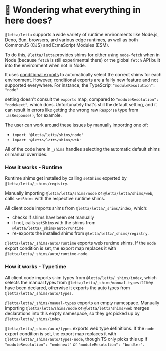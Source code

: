 # 👋 Wondering what everything in here does?

`@letta/letta` supports a wide variety of runtime environments like Node.js, Deno, Bun, browsers, and various
edge runtimes, as well as both CommonJS (CJS) and EcmaScript Modules (ESM).

To do this, `@letta/letta` provides shims for either using `node-fetch` when in Node (because `fetch` is still experimental there) or the global `fetch` API built into the environment when not in Node.

It uses [conditional exports](https://nodejs.org/api/packages.html#conditional-exports) to
automatically select the correct shims for each environment. However, conditional exports are a fairly new
feature and not supported everywhere. For instance, the TypeScript `"moduleResolution": "node"`

setting doesn't consult the `exports` map, compared to `"moduleResolution": "nodeNext"`, which does.
Unfortunately that's still the default setting, and it can result in errors like
getting the wrong raw `Response` type from `.asResponse()`, for example.

The user can work around these issues by manually importing one of:

- `import '@letta/letta/shims/node'`
- `import '@letta/letta/shims/web'`

All of the code here in `_shims` handles selecting the automatic default shims or manual overrides.

### How it works - Runtime

Runtime shims get installed by calling `setShims` exported by `@letta/letta/_shims/registry`.

Manually importing `@letta/letta/shims/node` or `@letta/letta/shims/web`, calls `setShims` with the respective runtime shims.

All client code imports shims from `@letta/letta/_shims/index`, which:

- checks if shims have been set manually
- if not, calls `setShims` with the shims from `@letta/letta/_shims/auto/runtime`
- re-exports the installed shims from `@letta/letta/_shims/registry`.

`@letta/letta/_shims/auto/runtime` exports web runtime shims.
If the `node` export condition is set, the export map replaces it with `@letta/letta/_shims/auto/runtime-node`.

### How it works - Type time

All client code imports shim types from `@letta/letta/_shims/index`, which selects the manual types from `@letta/letta/_shims/manual-types` if they have been declared, otherwise it exports the auto types from `@letta/letta/_shims/auto/types`.

`@letta/letta/_shims/manual-types` exports an empty namespace.
Manually importing `@letta/letta/shims/node` or `@letta/letta/shims/web` merges declarations into this empty namespace, so they get picked up by `@letta/letta/_shims/index`.

`@letta/letta/_shims/auto/types` exports web type definitions.
If the `node` export condition is set, the export map replaces it with `@letta/letta/_shims/auto/types-node`, though TS only picks this up if `"moduleResolution": "nodenext"` or `"moduleResolution": "bundler"`.

